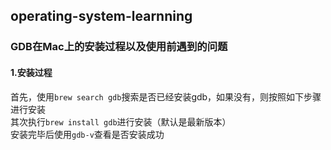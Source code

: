 ## operating-system-learnning



### GDB在Mac上的安装过程以及使用前遇到的问题  
#### 1.安装过程  
  首先，使用`brew search gdb`搜索是否已经安装gdb，如果没有，则按照如下步骤进行安装  
  其次执行`brew install gdb`进行安装（默认是最新版本）  
  安装完毕后使用`gdb-v`查看是否安装成功  
